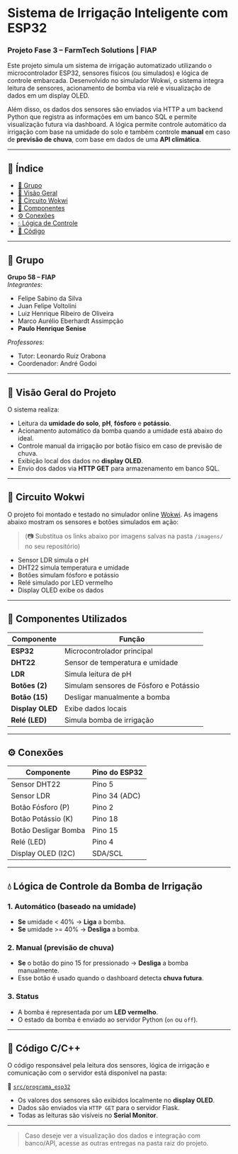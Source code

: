 # Sistema de Irrigação Inteligente com ESP32  
### Projeto Fase 3 – FarmTech Solutions | FIAP

Este projeto simula um sistema de irrigação automatizado utilizando o microcontrolador ESP32, sensores físicos (ou simulados) e lógica de controle embarcada. Desenvolvido no simulador Wokwi, o sistema integra leitura de sensores, acionamento de bomba via relé e visualização de dados em um display OLED.

Além disso, os dados dos sensores são enviados via HTTP a um backend Python que registra as informações em um banco SQL e permite visualização futura via dashboard. A lógica permite controle automático da irrigação com base na umidade do solo e também controle **manual** em caso de **previsão de chuva**, com base em dados de uma **API climática**.

---

## 📑 Índice

- [👥 Grupo](#-grupo)
- [📘 Visão Geral](#-visão-geral-do-projeto)
- [🔌 Circuito Wokwi](#-circuito-wokwi)
- [🔧 Componentes](#-componentes-utilizados)
- [⚙️ Conexões](#-conexões)
- [💧 Lógica de Controle](#-lógica-de-controle-da-bomba-de-irrigação)
- [📁 Código](#-código-cc)

---

## 👥 Grupo

**Grupo 58 – FIAP**  
*Integrantes:*
- Felipe Sabino da Silva  
- Juan Felipe Voltolini  
- Luiz Henrique Ribeiro de Oliveira  
- Marco Aurélio Eberhardt Assimpção  
- **Paulo Henrique Senise**  

*Professores:*  
- Tutor: Leonardo Ruiz Orabona  
- Coordenador: André Godoi

---

## 📘 Visão Geral do Projeto

O sistema realiza:
- Leitura da **umidade do solo**, **pH**, **fósforo** e **potássio**.
- Acionamento automático da bomba quando a umidade está abaixo do ideal.
- Controle manual da irrigação por botão físico em caso de previsão de chuva.
- Exibição local dos dados no **display OLED**.
- Envio dos dados via **HTTP GET** para armazenamento em banco SQL.

---

## 🔌 Circuito Wokwi

O projeto foi montado e testado no simulador online [Wokwi](https://wokwi.com). As imagens abaixo mostram os sensores e botões simulados em ação:

> (📷 Substitua os links abaixo por imagens salvas na pasta `/imagens/` no seu repositório)

- Sensor LDR simula o pH
- DHT22 simula temperatura e umidade
- Botões simulam fósforo e potássio
- Relé simulado por LED vermelho
- Display OLED exibe os dados

---

## 🔧 Componentes Utilizados

| Componente        | Função                                  |
|-------------------|------------------------------------------|
| **ESP32**         | Microcontrolador principal                |
| **DHT22**         | Sensor de temperatura e umidade           |
| **LDR**           | Simula leitura de pH                      |
| **Botões (2)**    | Simulam sensores de Fósforo e Potássio    |
| **Botão (15)**    | Desligar manualmente a bomba              |
| **Display OLED**  | Exibe dados locais                        |
| **Relé (LED)**    | Simula bomba de irrigação                 |

---

## ⚙️ Conexões

| Componente            | Pino do ESP32  |
|-----------------------|----------------|
| Sensor DHT22          | Pino 5         |
| Sensor LDR            | Pino 34 (ADC)  |
| Botão Fósforo (P)     | Pino 2         |
| Botão Potássio (K)    | Pino 18        |
| Botão Desligar Bomba  | Pino 15        |
| Relé (LED)            | Pino 4         |
| Display OLED (I2C)    | SDA/SCL        |

---

## 💧 Lógica de Controle da Bomba de Irrigação

### 1. **Automático (baseado na umidade)**
- **Se** umidade < 40% → **Liga** a bomba.
- **Se** umidade >= 40% → **Desliga** a bomba.

### 2. **Manual (previsão de chuva)**
- **Se** o botão do pino 15 for pressionado → **Desliga** a bomba manualmente.
- Esse botão é usado quando o dashboard detecta **chuva futura**.

### 3. **Status**
- A bomba é representada por um **LED vermelho**.
- O estado da bomba é enviado ao servidor Python (`on` ou `off`).

---

## 📁 Código C/C++

O código responsável pela leitura dos sensores, lógica de irrigação e comunicação com o servidor está disponível na pasta:

📂 [`src/programa_esp32`](./src/programa_esp32)

- Os valores dos sensores são exibidos localmente no **display OLED**.
- Dados são enviados via `HTTP GET` para o servidor Flask.
- Todas as leituras são visíveis no **Serial Monitor**.

---

> Caso deseje ver a visualização dos dados e integração com banco/API, acesse as outras entregas na pasta raiz do projeto.
